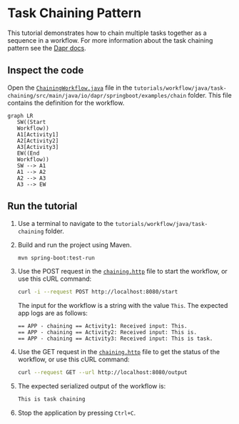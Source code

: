 # Task Chaining Pattern

This tutorial demonstrates how to chain multiple tasks together as a sequence in a workflow. For more information about the task chaining pattern see the [Dapr docs](https://docs.dapr.io/developing-applications/building-blocks/workflow/workflow-patterns/#task-chaining).

## Inspect the code

Open the [`ChainingWorkflow.java`](src/main/java/io/dapr/springboot/examples/chain/ChainingWorkflow.java) file in the `tutorials/workflow/java/task-chaining/src/main/java/io/dapr/springboot/examples/chain` folder. This file contains the definition for the workflow.

```mermaid
graph LR
   SW((Start
   Workflow))
   A1[Activity1]
   A2[Activity2]
   A3[Activity3]
   EW((End
   Workflow))
   SW --> A1
   A1 --> A2
   A2 --> A3
   A3 --> EW
```


## Run the tutorial

1. Use a terminal to navigate to the `tutorials/workflow/java/task-chaining` folder.
2. Build and run the project using Maven.

    ```bash
    mvn spring-boot:test-run
    ```

3. Use the POST request in the [`chaining.http`](./chaining.http) file to start the workflow, or use this cURL command:

    ```bash
    curl -i --request POST http://localhost:8080/start
    ```

   The input for the workflow is a string with the value `This`. The expected app logs are as follows:

    ```text
    == APP - chaining == Activity1: Received input: This.
    == APP - chaining == Activity2: Received input: This is.
    == APP - chaining == Activity3: Received input: This is task.
    ```

4. Use the GET request in the [`chaining.http`](./chaining.http) file to get the status of the workflow, or use this cURL command:

    ```bash
    curl --request GET --url http://localhost:8080/output
    ```
   
5. The expected serialized output of the workflow is:

    ```txt
    This is task chaining
    ```

6. Stop the application by pressing `Ctrl+C`.
